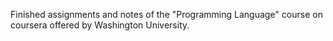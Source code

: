 Finished assignments and notes of the "Programming Language" course on coursera offered by Washington University.
